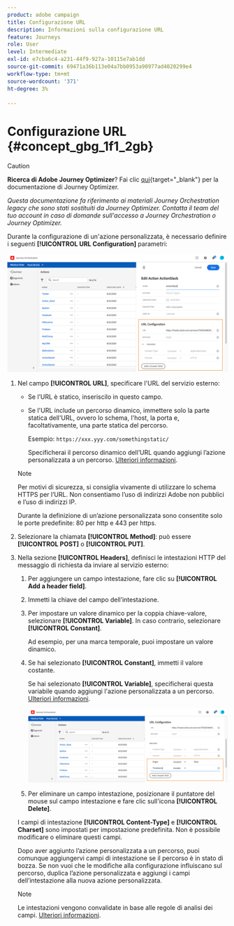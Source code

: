 ```yaml
---
product: adobe campaign
title: Configurazione URL
description: Informazioni sulla configurazione URL
feature: Journeys
role: User
level: Intermediate
exl-id: e7cba6c4-a231-44f9-927a-10115e7ab1dd
source-git-commit: 69471a36b113e04a7bb0953a90977ad4020299e4
workflow-type: tm+mt
source-wordcount: '371'
ht-degree: 3%

---
```


# Configurazione URL {#concept_gbg_1f1_2gb}



>[!CAUTION]
>
>**Ricerca di Adobe Journey Optimizer**? Fai clic [qui](https://experienceleague.adobe.com/it/docs/journey-optimizer/using/ajo-home){target="_blank"} per la documentazione di Journey Optimizer.
>
>
>_Questa documentazione fa riferimento ai materiali Journey Orchestration legacy che sono stati sostituiti da Journey Optimizer. Contatta il team del tuo account in caso di domande sull&#39;accesso a Journey Orchestration o Journey Optimizer._


Durante la configurazione di un&#39;azione personalizzata, è necessario definire i seguenti **[!UICONTROL URL Configuration]** parametri:

![](../assets/journeyurlconfiguration.png)

1. Nel campo **[!UICONTROL URL]**, specificare l&#39;URL del servizio esterno:

   * Se l’URL è statico, inseriscilo in questo campo.

   * Se l&#39;URL include un percorso dinamico, immettere solo la parte statica dell&#39;URL, ovvero lo schema, l&#39;host, la porta e, facoltativamente, una parte statica del percorso.

     Esempio: `https://xxx.yyy.com/somethingstatic/`

     Specificherai il percorso dinamico dell’URL quando aggiungi l’azione personalizzata a un percorso. [Ulteriori informazioni](../building-journeys/using-custom-actions.md).

   >[!NOTE]
   >
   >Per motivi di sicurezza, si consiglia vivamente di utilizzare lo schema HTTPS per l’URL. Non consentiamo l’uso di indirizzi Adobe non pubblici e l’uso di indirizzi IP.
   >
   >Durante la definizione di un’azione personalizzata sono consentite solo le porte predefinite: 80 per http e 443 per https.

1. Selezionare la chiamata **[!UICONTROL Method]**: può essere **[!UICONTROL POST]** o **[!UICONTROL PUT]**.
1. Nella sezione **[!UICONTROL Headers]**, definisci le intestazioni HTTP del messaggio di richiesta da inviare al servizio esterno:
   1. Per aggiungere un campo intestazione, fare clic su **[!UICONTROL Add a header field]**.
   1. Immetti la chiave del campo dell’intestazione.
   1. Per impostare un valore dinamico per la coppia chiave-valore, selezionare **[!UICONTROL Variable]**. In caso contrario, selezionare **[!UICONTROL Constant]**.

      Ad esempio, per una marca temporale, puoi impostare un valore dinamico.

   1. Se hai selezionato **[!UICONTROL Constant]**, immetti il valore costante.

      Se hai selezionato **[!UICONTROL Variable]**, specificherai questa variabile quando aggiungi l&#39;azione personalizzata a un percorso. [Ulteriori informazioni](../building-journeys/using-custom-actions.md).

      ![](../assets/journeyurlconfiguration2.png)

   1. Per eliminare un campo intestazione, posizionare il puntatore del mouse sul campo intestazione e fare clic sull&#39;icona **[!UICONTROL Delete]**.

   I campi di intestazione **[!UICONTROL Content-Type]** e **[!UICONTROL Charset]** sono impostati per impostazione predefinita. Non è possibile modificare o eliminare questi campi.

   Dopo aver aggiunto l’azione personalizzata a un percorso, puoi comunque aggiungervi campi di intestazione se il percorso è in stato di bozza. Se non vuoi che le modifiche alla configurazione influiscano sul percorso, duplica l’azione personalizzata e aggiungi i campi dell’intestazione alla nuova azione personalizzata.

   >[!NOTE]
   >
   >Le intestazioni vengono convalidate in base alle regole di analisi dei campi. [Ulteriori informazioni](https://tools.ietf.org/html/rfc7230#section-3.2.4).
